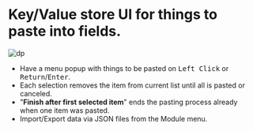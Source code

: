 # Key/Value store UI for things to paste into fields.

![dp](https://user-images.githubusercontent.com/218956/120041081-f3a65380-c007-11eb-99bf-8a928e430c95.gif)

* Have a menu popup with things to be pasted on <kbd>Left Click</kbd> or <kbd>Return</kbd>/<kbd>Enter</kbd>.
* Each selection removes the item from current list until all is pasted or canceled.
* "**Finish after first selected item**" ends the pasting process already when one item was pasted.
* Import/Export data via JSON files from the Module menu.
